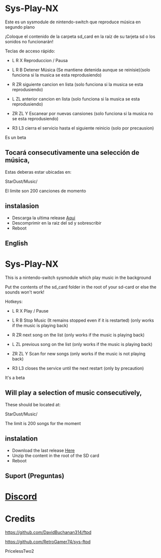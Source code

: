 # Sys-Play-NX

Este es un sysmodule de nintendo-switch que reproduce música en segundo plano

¡Coloque el contenido de la carpeta sd_card en la raíz de su tarjeta sd o los sonidos no funcionarán!

Teclas de acceso rápido:

* L R X Reproduccion / Pausa

* L R B Detener Música (Se mantiene detenida aunque se reinisie)(solo funciona si la musica se esta reprodusiendo)

* R ZR siguiente cancion en lista (solo funciona si la musica se esta reprodusiendo)

* L ZL anterior cancion en lista (solo funciona si la musica se esta reprodusiendo)

* ZR ZL Y Escanear por nuevas cansiones (solo funciona si la musica no se esta reprodusiendo)

* R3 L3 cierra el servicio hasta el siguiente reinicio (solo por precausion)

Es un beta

## Tocará consecutivamente una selección de música,

Estas deberas estar ubicadas en:

StarDust/Music/

El limite son 200 canciones de momento

 ## instalasion
* Descarga la ultima release [Aqui](https://github.com/Kronos2308/Sys-Play-nx/releases)
* Descomprimir en la raiz del sd y sobrescribir
* Reboot

## English
# Sys-Play-NX

This is a nintendo-switch sysmodule which play music in the background

Put the contents of the sd_card folder in the root of your sd-card or else the sounds won't work!

Hotkeys: 
 * L R X Play / Pause

* L R B Stop Music (It remains stopped even if it is restarted) (only works if the music is playing back)

* R ZR next song on the list (only works if the music is playing back)

* L ZL previous song on the list (only works if the music is playing back)

* ZR ZL Y Scan for new songs (only works if the music is not playing back)

* R3 L3 closes the service until the next restart (only by precaution)

It's a beta

## Will play a selection of music consecutively,

These should be located at:

StarDust/Music/

The limit is 200 songs for the moment

## instalation
* Download the last release [Here](https://github.com/Kronos2308/Sys-Play-nx/releases)
* Unzip the content in the root of the SD card
* Reboot
## Suport (Preguntas)
# [Discord](https://discord.io/myrincon)
# Credits

https://github.com/DavidBuchanan314/ftpd

https://github.com/RetroGamer74/sys-ftpd

PricelessTwo2

